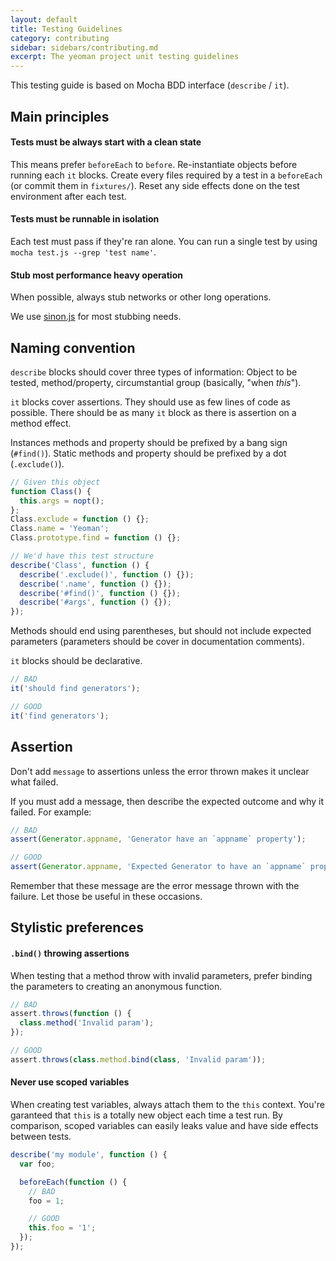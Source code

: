 ```yaml
---
layout: default
title: Testing Guidelines
category: contributing
sidebar: sidebars/contributing.md
excerpt: The yeoman project unit testing guidelines
---
```


This testing guide is based on Mocha BDD interface (`describe` / `it`).


Main principles
--------------------

#### Tests must be always start with a clean state

This means prefer `beforeEach` to `before`. Re-instantiate objects before running each `it` blocks. Create every files required by a test in a `beforeEach` (or commit them in `fixtures/`). Reset any side effects done on the test environment after each test.

#### Tests must be runnable in isolation

Each test must pass if they're ran alone. You can run a single test by using `mocha test.js --grep 'test name'`.

#### Stub most performance heavy operation

When possible, always stub networks or other long operations.

We use [sinon.js](http://sinonjs.org/) for most stubbing needs.

Naming convention
--------------------

`describe` blocks should cover three types of information: Object to be tested, method/property, circumstantial group (basically, "when _this_").

`it` blocks cover assertions. They should use as few lines of code as possible. There should be as many `it` block as there is assertion on a method effect.

Instances methods and property should be prefixed by a bang sign (`#find()`). Static methods and property should be prefixed by a dot (`.exclude()`).

```javascript
// Given this object
function Class() {
  this.args = nopt();
};
Class.exclude = function () {};
Class.name = 'Yeoman';
Class.prototype.find = function () {};

// We'd have this test structure
describe('Class', function () {
  describe('.exclude()', function () {});
  describe('.name', function () {});
  describe('#find()', function () {});
  describe('#args', function () {});
});
```

Methods should end using parentheses, but should not include expected parameters (parameters should be cover in documentation comments).

`it` blocks should be declarative.

```javascript
// BAD
it('should find generators');

// GOOD
it('find generators');
```

Assertion
---------------------

Don't add `message` to assertions unless the error thrown makes it unclear what failed.

If you must add a message, then describe the expected outcome and why it failed. For example:

``` javascript
// BAD
assert(Generator.appname, 'Generator have an `appname` property');

// GOOD
assert(Generator.appname, 'Expected Generator to have an `appname` property');
```

Remember that these message are the error message thrown with the failure. Let those be useful in these occasions.

Stylistic preferences
----------------------

#### `.bind()` throwing assertions

When testing that a method throw with invalid parameters, prefer binding the parameters to creating an anonymous function.

```javascript
// BAD
assert.throws(function () {
  class.method('Invalid param');
});

// GOOD
assert.throws(class.method.bind(class, 'Invalid param'));
```

#### Never use scoped variables

When creating test variables, always attach them to the `this` context. You're garanteed that `this` is a totally new object each time a test run. By comparison, scoped variables can easily leaks value and have side effects between tests.

```javascript
describe('my module', function () {
  var foo;

  beforeEach(function () {
    // BAD
    foo = 1;

    // GOOD
    this.foo = '1';
  });
});
```
